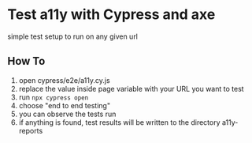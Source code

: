 # Test a11y with Cypress and axe

simple test setup to run on any given url

## How To

1. open cypress/e2e/a11y.cy.js
1. replace the value inside page variable with your URL you want to test
1. run `npx cypress open`
1. choose "end to end testing"
1. you can observe the tests run
1. if anything is found, test results will be written to the directory a11y-reports
